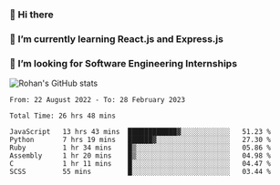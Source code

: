 ### 👋 Hi there 

<!--
**rohznmdev/rohznmdev** is a ✨ _special_ ✨ repository because its `README.md` (this file) appears on your GitHub profile.

Here are some ideas to get you started:

- 🔭 I’m currently working on ...
- 🌱 I’m currently learning Ruby and Ruby on Rails
- 👯 I’m looking to collaborate on ...
- 🤔 I’m looking for help with ...
- 💬 Ask me about ...
- 📫 How to reach me: ...
- 😄 Pronouns: ...
- ⚡ Fun fact: ...
-->
### 🌱 I’m currently learning React.js and Express.js
### 🤔 I’m looking for Software Engineering Internships
![Rohan's GitHub stats](https://github-readme-stats.vercel.app/api?username=rohznmdev&theme=dark&show_icons=true)

<!--START_SECTION:waka-->

```text
From: 22 August 2022 - To: 28 February 2023

Total Time: 26 hrs 48 mins

JavaScript   13 hrs 43 mins  ████████████▓░░░░░░░░░░░░   51.23 %
Python       7 hrs 19 mins   ██████▓░░░░░░░░░░░░░░░░░░   27.30 %
Ruby         1 hr 34 mins    █▒░░░░░░░░░░░░░░░░░░░░░░░   05.86 %
Assembly     1 hr 20 mins    █▒░░░░░░░░░░░░░░░░░░░░░░░   04.98 %
C            1 hr 11 mins    █░░░░░░░░░░░░░░░░░░░░░░░░   04.47 %
SCSS         55 mins         █░░░░░░░░░░░░░░░░░░░░░░░░   03.44 %
```

<!--END_SECTION:waka-->
